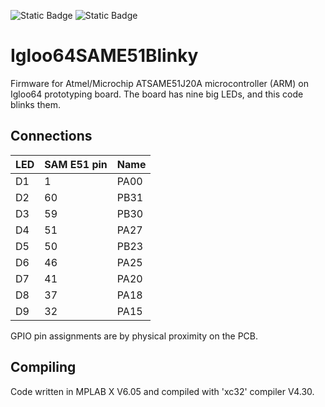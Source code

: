 ![Static Badge](https://img.shields.io/badge/MCU-ATSAME51-green "MCU:ATSAME51")
![Static Badge](https://img.shields.io/badge/BOARD-Igloo64-green "BOARD:Igloo64")

# Igloo64SAME51Blinky #

Firmware for Atmel/Microchip ATSAME51J20A microcontroller (ARM) on Igloo64 prototyping board.
The board has nine big LEDs, and this code blinks them.

## Connections ##

| LED | SAM E51 pin | Name |
|-----|-------------|------|
| D1  |     1       | PA00 |
| D2  |     60      | PB31 |
| D3  |     59      | PB30 |
| D4  |     51      | PA27 |
| D5  |     50      | PB23 |
| D6  |     46      | PA25 |
| D7  |     41      | PA20 |
| D8  |     37      | PA18 |
| D9  |     32      | PA15 |

GPIO pin assignments are by physical proximity on the PCB.

## Compiling ##

Code written in MPLAB X V6.05 and compiled with 'xc32' compiler V4.30.


